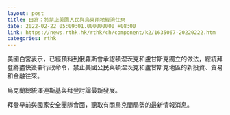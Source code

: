 ```yaml
---
layout: post
title: 白宮：將禁止美國人民與烏東兩地經濟往來
date: 2022-02-22 05:09:01.000000000 +08:00
link: https://news.rthk.hk/rthk/ch/component/k2/1635067-20220222.htm
categories: rthk
---
```


美國白宮表示，已經預料到俄羅斯會承認頓涅茨克和盧甘斯克獨立的做法，總統拜登將盡快簽署行政命令，禁止美國公民與頓涅茨克和盧甘斯克地區的新投資、貿易和金融往來。

烏克蘭總統澤連斯基與拜登討論最新發展。

拜登早前與國家安全團隊會面，聽取有關烏克蘭局勢的最新情報消息。
